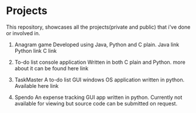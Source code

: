 # Projects

This repository, showcases all the projects(private and public) that i've done or involved in.

1. Anagram game
   Developed using Java, Python and C plain.
   Java link
   Python link
   C link

2. To-do list console application
   Written in both C plain and Python.
   more about it can be found here link
   
3. TaskMaster
   A to-do list GUI windows OS application written in python.
   Available here link
   
4. Spendo
   An expense tracking GUI app written in python.
   Currently not available for viewing but source code can be submitted on request.
